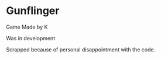 # Gunflinger
Game Made by K

Was in development

Scrapped because of personal disappointment with the code.
